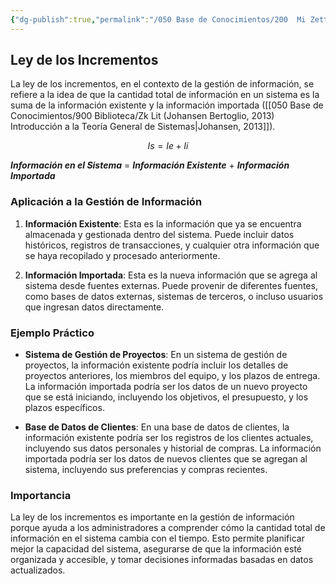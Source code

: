 ```yaml
---
{"dg-publish":true,"permalink":"/050 Base de Conocimientos/200  Mi Zettelkasten/100 Docencia/Org1/2025/Clase 07 Elementos de un Sistema (Corriente de Entrada)/Zk Sistemas (Ley de los Incrementos)/","tags":["digitalGarden"]}
---
```


## Ley de los Incrementos

La ley de los incrementos, en el contexto de la gestión de información, se refiere a la idea de que la cantidad total de información en un sistema es la suma de la información existente y la información importada ([[050 Base de Conocimientos/900 Biblioteca/Zk Lit (Johansen Bertoglio, 2013) Introducción a la Teoría General de Sistemas\|Johansen, 2013]]). 

$$ Is = Ie + Ii$$

**_Información en el Sistema_** = **_Información Existente_** + **_Información Importada_**

### Aplicación a la Gestión de Información

1. **Información Existente**: Esta es la información que ya se encuentra almacenada y gestionada dentro del sistema. Puede incluir datos históricos, registros de transacciones, y cualquier otra información que se haya recopilado y procesado anteriormente.

2. **Información Importada**: Esta es la nueva información que se agrega al sistema desde fuentes externas. Puede provenir de diferentes fuentes, como bases de datos externas, sistemas de terceros, o incluso usuarios que ingresan datos directamente.

### Ejemplo Práctico

- **Sistema de Gestión de Proyectos**: En un sistema de gestión de proyectos, la información existente podría incluir los detalles de proyectos anteriores, los miembros del equipo, y los plazos de entrega. La información importada podría ser los datos de un nuevo proyecto que se está iniciando, incluyendo los objetivos, el presupuesto, y los plazos específicos.

- **Base de Datos de Clientes**: En una base de datos de clientes, la información existente podría ser los registros de los clientes actuales, incluyendo sus datos personales y historial de compras. La información importada podría ser los datos de nuevos clientes que se agregan al sistema, incluyendo sus preferencias y compras recientes.

### Importancia

La ley de los incrementos es importante en la gestión de información porque ayuda a los administradores a comprender cómo la cantidad total de información en el sistema cambia con el tiempo. Esto permite planificar mejor la capacidad del sistema, asegurarse de que la información esté organizada y accesible, y tomar decisiones informadas basadas en datos actualizados.